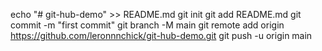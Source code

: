 echo "# git-hub-demo" >> README.md
git init
git add README.md
git commit -m "first commit"
git branch -M main
git remote add origin https://github.com/leronnnchick/git-hub-demo.git
git push -u origin main
